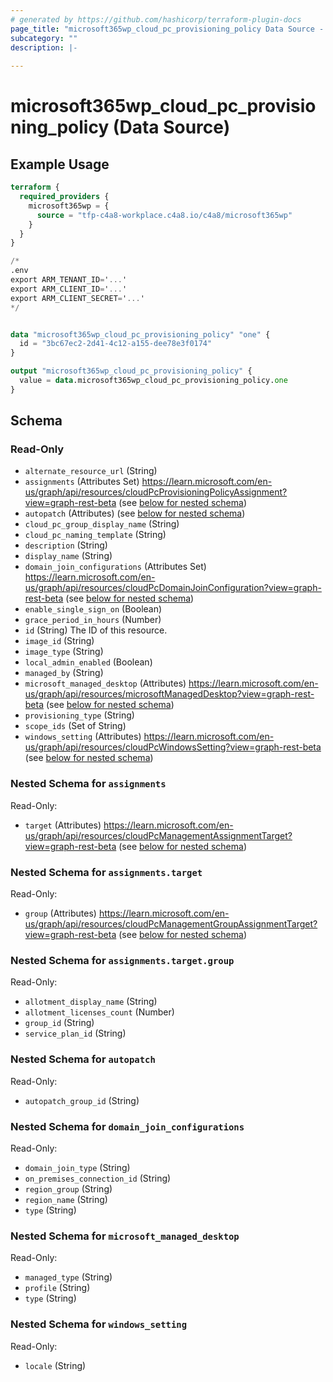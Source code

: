 ```yaml
---
# generated by https://github.com/hashicorp/terraform-plugin-docs
page_title: "microsoft365wp_cloud_pc_provisioning_policy Data Source - microsoft365wp"
subcategory: ""
description: |-
  
---
```


# microsoft365wp_cloud_pc_provisioning_policy (Data Source)



## Example Usage

```terraform
terraform {
  required_providers {
    microsoft365wp = {
      source = "tfp-c4a8-workplace.c4a8.io/c4a8/microsoft365wp"
    }
  }
}

/*
.env
export ARM_TENANT_ID='...'
export ARM_CLIENT_ID='...'
export ARM_CLIENT_SECRET='...'
*/


data "microsoft365wp_cloud_pc_provisioning_policy" "one" {
  id = "3bc67ec2-2d41-4c12-a155-dee78e3f0174"
}

output "microsoft365wp_cloud_pc_provisioning_policy" {
  value = data.microsoft365wp_cloud_pc_provisioning_policy.one
}
```

<!-- schema generated by tfplugindocs -->
## Schema

### Read-Only

- `alternate_resource_url` (String)
- `assignments` (Attributes Set) https://learn.microsoft.com/en-us/graph/api/resources/cloudPcProvisioningPolicyAssignment?view=graph-rest-beta (see [below for nested schema](#nestedatt--assignments))
- `autopatch` (Attributes) (see [below for nested schema](#nestedatt--autopatch))
- `cloud_pc_group_display_name` (String)
- `cloud_pc_naming_template` (String)
- `description` (String)
- `display_name` (String)
- `domain_join_configurations` (Attributes Set) https://learn.microsoft.com/en-us/graph/api/resources/cloudPcDomainJoinConfiguration?view=graph-rest-beta (see [below for nested schema](#nestedatt--domain_join_configurations))
- `enable_single_sign_on` (Boolean)
- `grace_period_in_hours` (Number)
- `id` (String) The ID of this resource.
- `image_id` (String)
- `image_type` (String)
- `local_admin_enabled` (Boolean)
- `managed_by` (String)
- `microsoft_managed_desktop` (Attributes) https://learn.microsoft.com/en-us/graph/api/resources/microsoftManagedDesktop?view=graph-rest-beta (see [below for nested schema](#nestedatt--microsoft_managed_desktop))
- `provisioning_type` (String)
- `scope_ids` (Set of String)
- `windows_setting` (Attributes) https://learn.microsoft.com/en-us/graph/api/resources/cloudPcWindowsSetting?view=graph-rest-beta (see [below for nested schema](#nestedatt--windows_setting))

<a id="nestedatt--assignments"></a>
### Nested Schema for `assignments`

Read-Only:

- `target` (Attributes) https://learn.microsoft.com/en-us/graph/api/resources/cloudPcManagementAssignmentTarget?view=graph-rest-beta (see [below for nested schema](#nestedatt--assignments--target))

<a id="nestedatt--assignments--target"></a>
### Nested Schema for `assignments.target`

Read-Only:

- `group` (Attributes) https://learn.microsoft.com/en-us/graph/api/resources/cloudPcManagementGroupAssignmentTarget?view=graph-rest-beta (see [below for nested schema](#nestedatt--assignments--target--group))

<a id="nestedatt--assignments--target--group"></a>
### Nested Schema for `assignments.target.group`

Read-Only:

- `allotment_display_name` (String)
- `allotment_licenses_count` (Number)
- `group_id` (String)
- `service_plan_id` (String)




<a id="nestedatt--autopatch"></a>
### Nested Schema for `autopatch`

Read-Only:

- `autopatch_group_id` (String)


<a id="nestedatt--domain_join_configurations"></a>
### Nested Schema for `domain_join_configurations`

Read-Only:

- `domain_join_type` (String)
- `on_premises_connection_id` (String)
- `region_group` (String)
- `region_name` (String)
- `type` (String)


<a id="nestedatt--microsoft_managed_desktop"></a>
### Nested Schema for `microsoft_managed_desktop`

Read-Only:

- `managed_type` (String)
- `profile` (String)
- `type` (String)


<a id="nestedatt--windows_setting"></a>
### Nested Schema for `windows_setting`

Read-Only:

- `locale` (String)


